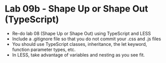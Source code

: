 # Lab 09b - Shape Up or Shape Out (TypeScript)
* Re-do lab 08 (Shape Up or Shape Out) using TypeScript and LESS
* Include a .gitignore file so that you do not commit your .css and .js files
* You should use TypeScript classes, inheritance, the let keyword, function parameter types, etc.
* In LESS, take advantage of variables and nesting as you see fit.